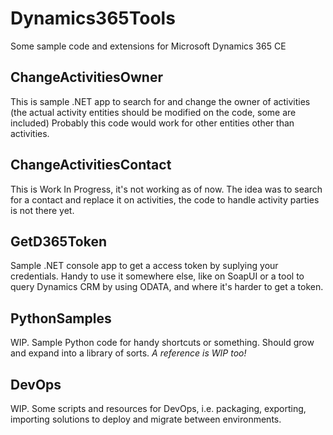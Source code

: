 # Dynamics365Tools
Some sample code and extensions for Microsoft Dynamics 365 CE

## ChangeActivitiesOwner
This is sample .NET app to search for and change the owner of activities (the actual activity entities should be modified on the code, some are included)
Probably this code would work for other entities other than activities.

## ChangeActivitiesContact
This is Work In Progress, it's not working as of now. The idea was to search for a contact and replace it on activities, the code to handle activity parties is not there yet.

## GetD365Token
Sample .NET console app to get a access token by suplying your credentials. Handy to use it somewhere else, like on SoapUI or a tool to query Dynamics CRM by using ODATA, and where it's harder to get a token.

## PythonSamples
WIP. Sample Python code for handy shortcuts or something. Should grow and expand into a library of sorts. *A reference is WIP too!*

## DevOps
WIP. Some scripts and resources for DevOps, i.e. packaging, exporting, importing solutions to deploy and migrate between environments.
